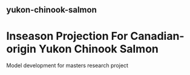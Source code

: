 ## yukon-chinook-salmon
# Inseason Projection For Canadian-origin Yukon Chinook Salmon 
Model development for masters research project
